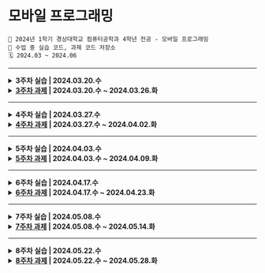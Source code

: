 # 모바일 프로그래밍
```
🏫 2024년 1학기 경상대학교 컴퓨터공학과 4학년 전공 - 모바일 프로그래밍
💾 수업 중 실습 코드, 과제 코드 저장소
🗓️ 2024.03 ~ 2024.06
```

---

<details markdown="1">
  <summary><b>3주차 실습 | 2024.03.20.수</b></summary>
  <div>
    <ul>
      <li>HelloAndroid: 버튼, 체크박스, 라디오버튼 등 위젯 생성</li>
      <li>BaseApp: 버튼 click event, Toast</li>
    </ul>
  </div>
</details>
<details markdown="1">
  <summary><b><a href="https://github.com/jung0115/GNU_MobileProgramming/issues/1" target="_blank">3주차 과제</a> | 2024.03.20.수 ~ 2024.03.26.화</b></summary>
  <div>
    <ul>
      <li>
        <div>Week03Homework: 글자 나타내기, 홈페이지 열기, 라디오 버튼</div>
        <img width="200px" src="https://github.com/jung0115/GNU_MobileProgramming/assets/76805879/98f8a038-9238-405d-9c8b-624319d149c1" /> <img width="200px" src="https://github.com/jung0115/GNU_MobileProgramming/assets/76805879/b513c6a3-2e3e-4f1f-a8ea-d196dc3491e7" /> <img width="200px" src="https://github.com/jung0115/GNU_MobileProgramming/assets/76805879/e2c2e110-b19e-4ff1-9b45-e2bfe4372801" />
      </li>
    </ul>
  </div>
</details>

---
<details markdown="1">
  <summary><b>4주차 실습 | 2024.03.27.수</b></summary>
  <div>
    <ul>
      <li>week04_1 > Practice1Activity: EditText, Button, TextView 속성 사용</li>
    </ul>
  </div>
</details>
<details markdown="1">
  <summary><b><a href="https://github.com/jung0115/GNU_MobileProgramming/issues/4" target="_blank">4주차 과제</a> | 2024.03.27.수 ~ 2024.04.02.화</b></summary>
  <div>
    <ul>
      <li>
        <div>week04_1 > MainActivity: 초간단 계산기</div>
        <img width="200px" alt="실습4-1" src="https://github.com/jung0115/GNU_MobileProgramming/assets/76805879/eb3ad606-bc23-4eb4-9181-f1bfde5618a6" />  
      </li>
      <li>
        <div>week04_1 > AnimalActivity: 동물 사진 보여주기</div>
        <img height="400px" alt="실습4-11(1)" src="https://github.com/jung0115/GNU_MobileProgramming/assets/76805879/3a0cd6b9-166a-464d-bf66-8c1dd955ace1"> <img height="400px" alt="실습4-11(2)" src="https://github.com/jung0115/GNU_MobileProgramming/assets/76805879/12de2be5-bde7-493a-91c6-bb660363cc5c"> <img height="400px" alt="실습4-11(3)" src="https://github.com/jung0115/GNU_MobileProgramming/assets/76805879/13dc702f-8ee4-479d-be0c-f35e1b50dd26"> <img height="400px" alt="실습4-11(4)" src="https://github.com/jung0115/GNU_MobileProgramming/assets/76805879/976eb581-0547-493e-9298-ed9512013216"> 
      </li>
    </ul>
  </div>
</details>

---
<details markdown="1">
  <summary><b>5주차 실습 | 2024.04.03.수</b></summary>
  <div>
    <ul>
      <li>week05_1 > MainActivity: LinearLayout orientaion, gravity</li>
      <li>week05_1 > MainActivity2: Layout weight</li>
      <li>week05_1 > Practice5_2Activity: 중첩 LinearLayout</li>
      <li>week05_2 > MainActivity2: RelativeLayout parent 기준</li>
      <li>week05_2 > MainActivity3: RelativeLayout 위젯 기준</li>
    </ul>
  </div>
</details>
<details markdown="1">
  <summary><b><a href="https://github.com/jung0115/GNU_MobileProgramming/issues/8" target="_blank">5주차 과제</a> | 2024.04.03.수 ~ 2024.04.09.화</b></summary>
  <div>
    <ul>
      <li>
        <div>week05_2 > MainActivity: XML 없이 화면 코딩하기</div>
        <img width="200px" alt="실습5-1" src="https://github.com/jung0115/GNU_MobileProgramming/assets/76805879/d0bec42f-9ea4-47bf-9b94-45a7a76c2473" />  
      </li>
      <li>
        <div>week05_2 > MainActivity4: TableLayout을 활용한 계산기 만들기</div>
          <img height="400px" alt="실습5-2(1)" src="https://github.com/jung0115/GNU_MobileProgramming/assets/76805879/e6efb698-c051-4453-8e87-00cf4fe0503f"> <img height="400px" alt="실습5-2(2)" src="https://github.com/jung0115/GNU_MobileProgramming/assets/76805879/14d86198-97e7-4a32-9fe8-01560f38e45d"> <img height="400px" alt="실습4-2(3)" src="https://github.com/jung0115/GNU_MobileProgramming/assets/76805879/2d2948cf-bbbe-445e-98d7-e79385a792e8">
      </li>
    </ul>
  </div>
</details>

---
<details markdown="1">
  <summary><b>6주차 실습 | 2024.04.17.수</b></summary>
  <div>
    <ul>
      <li>week06_1 > MainActivity2: ScrollView</li>
      <li>week06_1 > MainActivity3: SlidingDrawer</li>
      <li>week06_1 > TabTestActivity: TabHost</li>
    </ul>
  </div>
</details>
<details markdown="1">
  <summary><b><a href="https://github.com/jung0115/GNU_MobileProgramming/issues/11" target="_blank">6주차 과제</a> | 2024.04.17.수 ~ 2024.04.23.화</b></summary>
  <div>
    <ul>
      <li>
        <div>week06_1 > MainActivity: 날짜/시간 예약 앱</div>
        <img height="400px" alt="실습6-1(1)" src="https://github.com/jung0115/GNU_MobileProgramming/assets/76805879/86097775-9ae2-4f44-aac5-025bdd230124"> <img height="400px" alt="실습6-1(2)" src="https://github.com/jung0115/GNU_MobileProgramming/assets/76805879/bac31b36-9f13-4600-a350-7d2b6c9a854c"> <img height="400px" alt="실습6-1(3)" src="https://github.com/jung0115/GNU_MobileProgramming/assets/76805879/5468edf5-82ea-4aad-b80c-fdb5701d29ff"> <img height="400px" alt="실습6-1(4)" src="https://github.com/jung0115/GNU_MobileProgramming/assets/76805879/93cff4e6-cb9e-46e5-bf9a-4f50d696de4a"> <img height="400px" alt="실습6-1(5)" src="https://github.com/jung0115/GNU_MobileProgramming/assets/76805879/5fedbcfd-da55-4dfe-b991-bc9692373627"> 
      </li>
    </ul>
  </div>
</details>

---
<details markdown="1">
  <summary><b>7주차 실습 | 2024.05.08.수</b></summary>
  <div>
    <ul>
      <li>week07_01 > MainActivity: (7-1) Menu(바탕색 변경 앱 만들기)</li>
      <li>week07_01 > ToastActivity: Toast setGravity</li>
      <li>week07_01 > FileActivity: 파일 쓰고 읽기</li>
      <li>week07_01 > SimpleDiaryActivity: (8-1) 간단 일기장 앱 만들기</li>
    </ul>
  </div>
</details>
<details markdown="1">
  <summary><b><a href="https://github.com/jung0115/GNU_MobileProgramming/issues/17" target="_blank">7주차 과제</a> | 2024.05.08.수 ~ 2024.05.14.화</b></summary>
  <div>
    <ul>
      <li>
        <div>week07_01 > UserActivity: 7-3 / 사용자 정보 입력 앱 만들기</div>
        <img height="400px" alt="실습 7-3 (1)" src="https://github.com/jung0115/GNU_MobileProgramming/assets/76805879/ee5f3d37-6e71-431c-849d-acf9cd66295f"> <img height="400px" alt="실습 7-3 (2)" src="https://github.com/jung0115/GNU_MobileProgramming/assets/76805879/98ca5a61-5b9c-440e-a03d-b318e1d97734"> <img height="400px" alt="실습 7-3 (3)" src="https://github.com/jung0115/GNU_MobileProgramming/assets/76805879/2d76963f-0336-4ced-84f0-5bcd5491742b"> <img height="400px" alt="실습 7-3 (4)" src="https://github.com/jung0115/GNU_MobileProgramming/assets/76805879/a1422d3f-f4e4-4b97-b426-d283fad0e956"> <img height="400px" alt="실습 7-3 (5)" src="https://github.com/jung0115/GNU_MobileProgramming/assets/76805879/b405ea33-e9af-457f-9764-daf3c556b01c">
      </li>
    </ul>
  </div>
</details>

---
<details markdown="1">
  <summary><b>8주차 실습 | 2024.05.22.수</b></summary>
  <div>
    <ul>
      <li>week08_01 > MainActivity, SecondActivity: 10-1 / 새로운 액티비티 추가하기(Intent)</li>
      <li>week08_01 > CallActivity: 10-3 / 로그캣을 이용하여 액티비티 생명주기 확인하기(Intent)</li>
    </ul>
  </div>
</details>
<details markdown="1">
  <summary><b><a href="https://github.com/jung0115/GNU_MobileProgramming/issues/22" target="_blank">8주차 과제</a> | 2024.05.22.수 ~ 2024.05.28.화</b></summary>
  <div>
    <ul>
      <li>
        <div>week08_01 > CatVoteActivity, CatResultActivity: 10-2 / 명화(고양이) 선호도 투표 앱 만들기</div>
        <img height="400px" alt="실습 10-2 (1)" src="https://github.com/jung0115/GNU_MobileProgramming/assets/76805879/7539d60c-8b23-4d3b-b519-3bd1c48a02b4"> <img height="400px" alt="실습 10-2 (2)" src="https://github.com/jung0115/GNU_MobileProgramming/assets/76805879/a322c231-0a94-4d9b-9028-8a27acf80810"> <img height="400px" alt="실습 10-2 (31)" src="https://github.com/jung0115/GNU_MobileProgramming/assets/76805879/64c05065-2a78-4a93-8cd3-d0cae51d594d"> 
      </li>
      <li>
        <div>week08_01 > MovieActivity, CatResultActivity: 11-2 / 영화 포스터 보기 2</div>
        <img height="400px" alt="실습 11-2 (1)" src="https://github.com/jung0115/GNU_MobileProgramming/assets/76805879/b8a31e01-d52b-4fe9-8a38-46a6b77c4aa4"> <img height="400px" alt="실습 11-2 (2)" src="https://github.com/jung0115/GNU_MobileProgramming/assets/76805879/e73a10ed-935e-409e-ba64-f5572061b74b">
      </li>
    </ul>
  </div>
</details>
